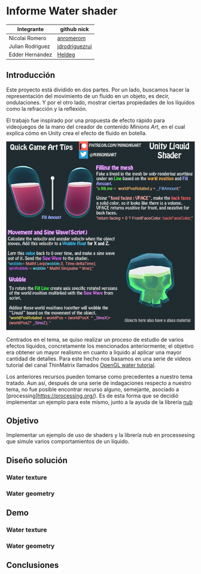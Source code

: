 # Informe Water shader
|       Integrante      |                 github nick                   |
|-----------------------|-----------------------------------------------|
| Nicolai Romero         | [anromerom](https://github.com/anromerom) |
| Julian Rodriguez      | [jdrodriguezrui](https://github.com/jdrodriguezrui)       |
| Edder Hernández      | [Heldeg](https://github.com/Heldeg)       |
## Introducción
Este proyecto está dividido en dos partes. Por un lado, buscamos hacer la representación del movimiento de un fluido en un objeto, es decir, ondulaciones. Y por el otro lado, mostrar ciertas propiedades de los líquidos como la refracción y la reflexión.

El trabajo fue inspirado por una propuesta de efecto rápido para videojuegos de la mano del creador de contenido *Minions Art*, en el cual explica cómo en Unity crea el efecto de fluido en botella.

![image info](./resources/0.gif)

Centrados en el tema, se quiso realizar un proceso de estudio de varios efectos líquidos, concretamente los mencionados anteriormente; el objetivo era obtener un mayor realismo en cuanto a liquido al aplicar una mayor cantidad de detalles. Para este hecho nos basamos en una serie de videos tutorial del canal ThinMatrix llamados [OpenGL water tutorial](https://www.youtube.com/watch?v=HusvGeEDU_U&t=3s).

Los anteriores recursos pueden tomarse como precedentes a nuestro tema tratado. Aun así, después de una serie de indagaciones respecto a nuestro tema, no fue posible encontrar recurso alguno, semejante, asociado a [processing]https://processing.org/). Es de esta forma que se decidió implementar un ejemplo para este mismo, junto a la ayuda de la librería [nub](https://github.com/VisualComputing/nub#interactivity) 
## Objetivo
Implementar un ejemplo de uso de shaders y la librería nub en processesing que simule varios comportamientos de un líquido.
## Diseño solución
### Water texture
### Water geometry
## Demo
### Water texture
### Water geometry
## Conclusiones
